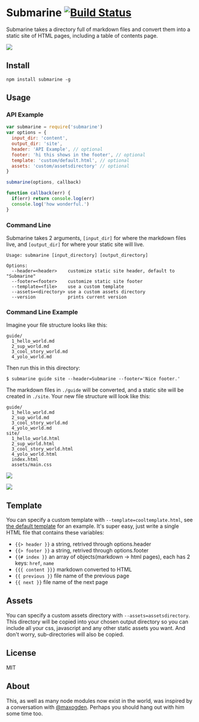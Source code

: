 # Submarine [![Build Status](https://travis-ci.org/muan/submarine.svg?branch=master)](https://travis-ci.org/muan/submarine)

Submarine takes a directory full of markdown files and convert them into a static site of HTML pages, including a table of contents page.

![](https://nodei.co/npm/submarine.png?downloads=true&stars=true)

## Install

```
npm install submarine -g
```

## Usage

### API Example

```javascript
var submarine = require('submarine')
var options = {
  input_dir: 'content',
  output_dir: 'site',
  header: 'API Example', // optional
  footer: 'hi this shows in the footer', // optional
  template: 'custom/default.html', // optional
  assets: 'custom/assetsdirectory' // optional
}

submarine(options, callback)

function callback(err) {
  if(err) return console.log(err)
  console.log('how wonderful.')
}
```

### Command Line

Submarine takes 2 arguments, `[input_dir]` for where the markdown files live, and `[output_dir]` for where your static site will live.

```shell
Usage: submarine [input_directory] [output_directory]

Options:
  --header=<header>    customize static site header, default to "Submarine"
  --footer=<footer>    customize static site footer
  --template=<file>    use a custom template
  --assets=<directory> use a custom assets directory
  --version            prints current version
```

### Command Line Example

Imagine your file structure looks like this:

```shell
guide/
  1_hello_world.md
  2_sup_world.md
  3_cool_story_world.md
  4_yolo_world.md
```

Then run this in this directory:

```
$ submarine guide site --header=Submarine --footer='Nice footer.'
```

The markdown files in `./guide` will be converted, and a static site will be created in `./site`. Your new file structure will look like this:

```shell
guide/
  1_hello_world.md
  2_sup_world.md
  3_cool_story_world.md
  4_yolo_world.md
site/
  1_hello_world.html
  2_sup_world.html
  3_cool_story_world.html
  4_yolo_world.html
  index.html
  assets/main.css
```

![](http://cl.ly/image/0i0j3T3W1b1W/Image%202014-10-19%20at%2011.31.41%20PM.png)

![](http://cl.ly/image/3J3z413c1R0v/Image%202014-10-19%20at%2011.34.05%20PM.png)

## Template

You can specify a custom template with `--template=cooltemplate.html`, see [the default template](https://github.com/muan/submarine/blob/master/template/index.html) for an example. It's super easy, just write a single HTML file that contains these variables:

- `{{> header }}` a string, retrived through options.header
- `{{> footer }}` a string, retrived through options.footer
- `{{# index }}` an array of objects(markdown -> html pages), each has 2 keys: `href`, `name`
- `{{{ content }}}` markdown converted to HTML
- `{{ previous }}` file name of the previous page
- `{{ next }}` file name of the next page

## Assets

You can specify a custom assets directory with `--assets=assetsdirectory`. This directory will be copied into your chosen output directory so you can include all your css, javascript and any other static assets you want. And don't worry, sub-directories will also be copied.

## License

MIT

## About

This, as well as many node modules now exist in the world, was inspired by a conversation with [@maxogden](https://github.com/maxogden). Perhaps you should hang out with him some time too.
